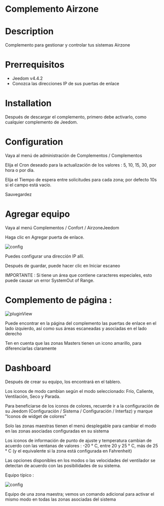 # Complemento Airzone


# Description

Complemento para gestionar y controlar tus sistemas Airzone


# Prerrequisitos

 - Jeedom v4.4.2
 - Conozca las direcciones IP de sus puertas de enlace


# Installation

Después de descargar el complemento, primero debe activarlo, como cualquier complemento de Jeedom.


# Configuration

Vaya al menú de administración de Complementos / Complementos


Elija el Cron deseado para la actualización de los valores :  5, 10, 15, 30, por hora o por día.

Elija el Tiempo de espera entre solicitudes para cada zona; por defecto 10s si el campo está vacío.

Sauvegardez


# Agregar equipo

Vaya al menú Complementos / Confort / AirzoneJeedom


Haga clic en Agregar puerta de enlace.

![config](../images/airzoneEquipement.png)

Puedes configurar una dirección IP allí.

Después de guardar, puede hacer clic en Iniciar escaneo

IMPORTANTE : Si tiene un área que contiene caracteres especiales, esto puede causar un error SystemOut of Range.



# Complemento de página :

![pluginView](../images/airzoneEqlogics.png)

Puede encontrar en la página del complemento las puertas de enlace en el lado izquierdo, así como sus áreas escaneadas y asociadas en el lado derecho

Ten en cuenta que las zonas Masters tienen un icono amarillo, para diferenciarlas claramente


# Dashboard


Después de crear su equipo, los encontrará en el tablero.

Los iconos de modo cambian según el modo seleccionado: Frío, Caliente, Ventilación, Seco y Parada.

Para beneficiarse de los iconos de colores, recuerde ir a la configuración de su Jeedom (Configuración / Sistema / Configuración / Interfaz) y marque "Iconos de widget de colores"

Solo las zonas maestras tienen el menú desplegable para cambiar el modo en las zonas asociadas configuradas en su sistema

Los iconos de información de punto de ajuste y temperatura cambian de acuerdo con las ventanas de valores : -20 ° C, entre 20 y 25 ° C, más de 25 ° C (y el equivalente si la zona está configurada en Fahrenheit)

Las opciones disponibles en los modos o las velocidades del ventilador se detectan de acuerdo con las posibilidades de su sistema.



Equipo típico :

![config](../images/airzoneWidgets.png)


Equipo de una zona maestra; vemos un comando adicional para activar el mismo modo en todas las zonas asociadas del sistema


